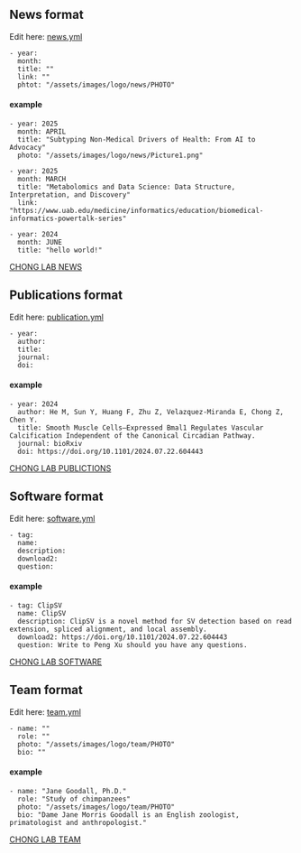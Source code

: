 


## News format
Edit here: [news.yml](https://github.com/chiahsuanF/chiahsuanF.github.io/blob/master/_data/news.yml)

```
- year: 
  month: 
  title: "" 
  link: ""
  phtot: "/assets/images/logo/news/PHOTO"
```

#### example
```
- year: 2025
  month: APRIL
  title: "Subtyping Non-Medical Drivers of Health: From AI to Advocacy"
  photo: "/assets/images/logo/news/Picture1.png"

- year: 2025
  month: MARCH
  title: "Metabolomics and Data Science: Data Structure, Interpretation, and Discovery"
  link: "https://www.uab.edu/medicine/informatics/education/biomedical-informatics-powertalk-series"

- year: 2024
  month: JUNE
  title: "hello world!"
```
[CHONG LAB NEWS](https://chiahsuanf.github.io/news/)



## Publications format
Edit here: [publication.yml](https://github.com/chiahsuanF/chiahsuanF.github.io/blob/master/_data/publication.yml)
```
- year: 
  author: 
  title: 
  journal: 
  doi: 
```
#### example
```
- year: 2024
  author: He M, Sun Y, Huang F, Zhu Z, Velazquez-Miranda E, Chong Z, Chen Y. 
  title: Smooth Muscle Cells–Expressed Bmal1 Regulates Vascular Calcification Independent of the Canonical Circadian Pathway. 
  journal: bioRxiv 
  doi: https://doi.org/10.1101/2024.07.22.604443
```
[CHONG LAB PUBLICTIONS](https://chiahsuanf.github.io/publications/)



## Software format
Edit here: [software.yml](https://github.com/chiahsuanF/chiahsuanF.github.io/blob/master/_data/software.yml)
```
- tag: 
  name: 
  description: 
  download2: 
  question: 
```
#### example
```
- tag: ClipSV
  name: ClipSV
  description: ClipSV is a novel method for SV detection based on read extension, spliced alignment, and local assembly. 
  download2: https://doi.org/10.1101/2024.07.22.604443
  question: Write to Peng Xu should you have any questions.
```
[CHONG LAB SOFTWARE](https://chiahsuanf.github.io/software/)



## Team format
Edit here: [team.yml](https://github.com/chiahsuanF/chiahsuanF.github.io/blob/master/_data/team.yml)
```
- name: ""
  role: ""
  photo: "/assets/images/logo/team/PHOTO"
  bio: ""
```
#### example
```
- name: "Jane Goodall, Ph.D."
  role: "Study of chimpanzees"
  photo: "/assets/images/logo/team/PHOTO"
  bio: "Dame Jane Morris Goodall is an English zoologist, primatologist and anthropologist."
```
[CHONG LAB TEAM](https://chiahsuanf.github.io/team/)



